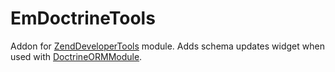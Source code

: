 EmDoctrineTools
===============
Addon for [ZendDeveloperTools](https://github.com/zendframework/ZendDeveloperTools) module. Adds schema updates widget when used with [DoctrineORMModule](https://github.com/Doctrine/DoctrineORMModule).

